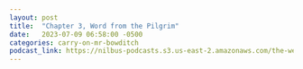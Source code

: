 ```yaml
---
layout: post
title:  "Chapter 3, Word from the Pilgrim"
date:   2023-07-09 06:58:00 -0500
categories: carry-on-mr-bowditch
podcast_link: https://nilbus-podcasts.s3.us-east-2.amazonaws.com/the-well-trained-mind/Carry%20On,%20Mr.%20Bowditch/Chapter%203,%20Word%20from%20the%20Pilgrim.mp3
---
```

